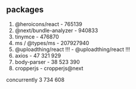 ## packages


1. @heroicons/react - 765139
2. @next/bundle-analyzer - 940833
3. tinymce - 476870
4. ms / @types/ms - 207927940
5. @uploadthing/react !!! - @uploadthing/react !!!
6. axios - 47 321 929
7. body-parser - 38 523 390
8. cropperjs - cropperjs@next



concurrently 3 734 608


